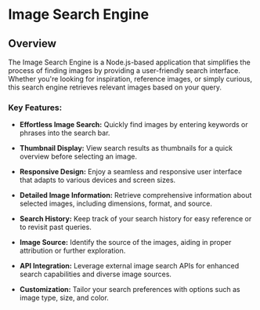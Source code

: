# Image Search Engine

## Overview

The Image Search Engine is a Node.js-based application that simplifies the process of finding images by providing a user-friendly search interface.
Whether you're looking for inspiration, reference images, or simply curious, this search engine retrieves relevant images based on your query.

### Key Features:

- **Effortless Image Search:** Quickly find images by entering keywords or phrases into the search bar.

- **Thumbnail Display:** View search results as thumbnails for a quick overview before selecting an image.

- **Responsive Design:** Enjoy a seamless and responsive user interface that adapts to various devices and screen sizes.

- **Detailed Image Information:** Retrieve comprehensive information about selected images, including dimensions, format, and source.

- **Search History:** Keep track of your search history for easy reference or to revisit past queries.

- **Image Source:** Identify the source of the images, aiding in proper attribution or further exploration.

- **API Integration:** Leverage external image search APIs for enhanced search capabilities and diverse image sources.

- **Customization:** Tailor your search preferences with options such as image type, size, and color.
